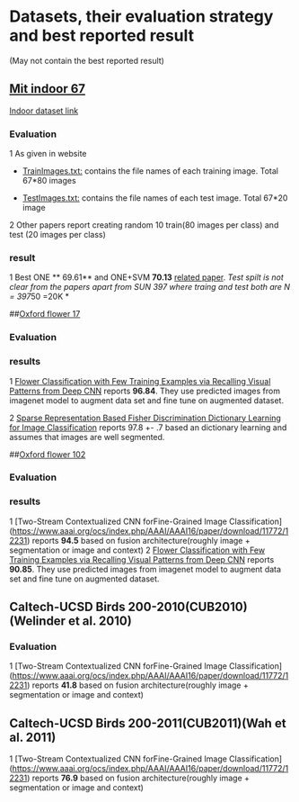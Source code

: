 # Datasets, their evaluation strategy and best reported result
(May not contain the best reported result) 

## [Mit indoor 67](http://web.mit.edu/torralba/www/indoor.html)
[Indoor dataset link](http://groups.csail.mit.edu/vision/LabelMe/NewImages/indoorCVPR_09.tar)
### Evaluation 
1 As given in website
  * [TrainImages.txt:](http://web.mit.edu/torralba/www/TrainImages.txt) contains the file names of each training image. Total 67*80 images

  * [TestImages.txt:](http://web.mit.edu/torralba/www/TestImages.txt) contains the file names of each test image. Total 67*20 image

2 Other papers report creating random 10  train(80 images per class) and test (20 images per class)

### result
1 Best ONE ** 69.61**  and ONE+SVM **70.13** [related paper](http://bigml.cs.tsinghua.edu.cn/~lingxi/PDFs/Xie_ICMR15_ONE.pdf). *Test spilt is not clear from the papers apart from SUN 397 where traing and test both are N = 397*50 =20K *


##[Oxford flower 17](http://www.robots.ox.ac.uk/~vgg/data/flowers/102/)

### Evaluation

### results
1 [Flower Classification with Few Training Examples via Recalling Visual Patterns from Deep CNN](http://www.csie.ntu.edu.tw/~r01944012/cvgip15_flower.pdf)
 reports **96.84**. They use predicted images from imagenet model to augment data set and fine tune on augmented dataset.

2 [Sparse Representation Based Fisher Discrimination Dictionary Learning for Image Classification](http://link.springer.com/article/10.1007/s11263-014-0722-8)
reports 97.8 +- .7  based an dictionary learning and assumes that images are well segmented.


##[Oxford flower 102](http://www.robots.ox.ac.uk/~vgg/data/flowers/102/)


### Evaluation


### results
1 [Two-Stream Contextualized CNN forFine-Grained Image Classification] (https://www.aaai.org/ocs/index.php/AAAI/AAAI16/paper/download/11772/12231) reports **94.5** based on fusion architecture(roughly image + segmentation or image and context)
2 [Flower Classification with Few Training Examples via Recalling Visual Patterns from Deep CNN](http://www.csie.ntu.edu.tw/~r01944012/cvgip15_flower.pdf)
 reports **90.85**. They use predicted images from imagenet model to augment data set and fine tune on augmented dataset.


## Caltech-UCSD Birds 200-2010(CUB2010)(Welinder et al. 2010)

### Evaluation
1 [Two-Stream Contextualized CNN forFine-Grained Image Classification] (https://www.aaai.org/ocs/index.php/AAAI/AAAI16/paper/download/11772/12231) reports **41.8** based on fusion architecture(roughly image + segmentation or image and context)

##  Caltech-UCSD Birds 200-2011(CUB2011)(Wah et al. 2011)

1 [Two-Stream Contextualized CNN forFine-Grained Image Classification] (https://www.aaai.org/ocs/index.php/AAAI/AAAI16/paper/download/11772/12231) reports **76.9** based on fusion architecture(roughly image + segmentation or image and context)
